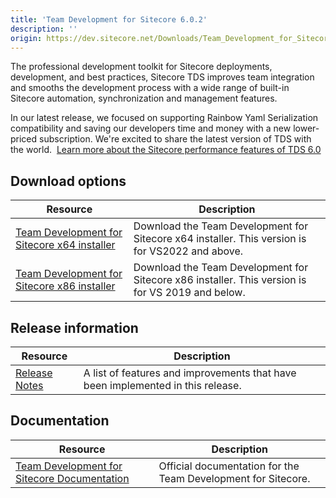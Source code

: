 ```yaml
---
title: 'Team Development for Sitecore 6.0.2'
description: ''
origin: https://dev.sitecore.net/Downloads/Team_Development_for_Sitecore/6x/Team_Development_for_Sitecore_602.aspx
---
```


The professional development toolkit for Sitecore deployments, development, and best practices, Sitecore TDS improves team integration and smooths the development process with a wide range of built-in Sitecore automation, synchronization and management features.

In our latest release, we focused on supporting Rainbow Yaml Serialization compatibility and saving our developers time and money with a new lower-priced subscription. We're excited to share the latest version of TDS with the world.  [Learn more about the Sitecore performance features of TDS 6.0](https://www.teamdevelopmentforsitecore.com/TDS-6-0)

## Download options

| Resource                                                                                                                                                                                                  | Description                                                                                      |
| --------------------------------------------------------------------------------------------------------------------------------------------------------------------------------------------------------- | ------------------------------------------------------------------------------------------------ |
| [Team Development for Sitecore x64 installer](https://scdp.blob.core.windows.net/downloads/Team%20Development%20for%20Sitecore/6x/Team%20Development%20for%20Sitecore%20602/Secure/TDS%206.0.2%20x64.zip) | Download the Team Development for Sitecore x64 installer. This version is for VS2022 and above.  |
| [Team Development for Sitecore x86 installer](https://scdp.blob.core.windows.net/downloads/Team%20Development%20for%20Sitecore/6x/Team%20Development%20for%20Sitecore%20602/Secure/TDS%206.0.2%20x86.zip) | Download the Team Development for Sitecore x86 installer. This version is for VS 2019 and below. |

## Release information

| Resource                                                                                                     | Description                                                                     |
| ------------------------------------------------------------------------------------------------------------ | ------------------------------------------------------------------------------- |
| [Release Notes](/downloads/Team_Development_for_Sitecore/6x/Team_Development_for_Sitecore_602/Release_Notes) | A list of features and improvements that have been implemented in this release. |

## Documentation

| Resource                                                                                 | Description                                                   |
| ---------------------------------------------------------------------------------------- | ------------------------------------------------------------- |
| [Team Development for Sitecore Documentation](http://hedgehogdevelopment.github.io/tds/) | Official documentation for the Team Development for Sitecore. |
